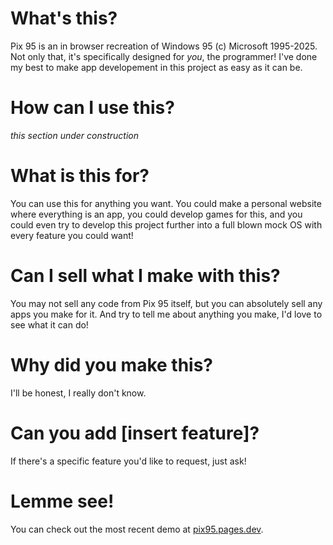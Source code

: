 # What's this?
Pix 95 is an in browser recreation of Windows 95 (c) Microsoft 1995-2025.
Not only that, it's specifically designed for <i>you</i>, the programmer!
I've done my best to make app developement in this project as easy as it can be.

# How can I use this?
<i>this section under construction</i>

# What is this for?
You can use this for anything you want.
You could make a personal website where everything is an app, you could develop games for this, and you could even try to develop this project further into a full blown mock OS with every feature you could want!

# Can I sell what I make with this?
You may not sell any code from Pix 95 itself, but you can absolutely sell any apps you make for it.
And try to tell me about anything you make, I'd love to see what it can do!

# Why did you make this?
I'll be honest, I really don't know.

# Can you add [insert feature]?
If there's a specific feature you'd like to request, just ask!

# Lemme see!
You can check out the most recent demo at [pix95.pages.dev](https://pix95.pages.dev).